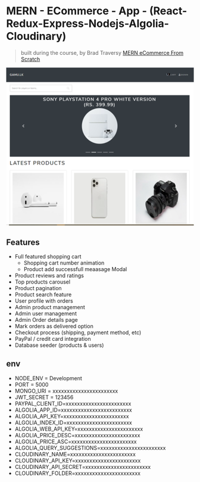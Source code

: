 # MERN - ECommerce - App - (React-Redux-Express-Nodejs-Algolia-Cloudinary)

<!-- blockquote -->

> built during the course, by Brad Traversy [MERN eCommerce From Scratch](https://www.udemy.com/course/mern-ecommerce/)

![Markdown Logo](https://github.com/cerebro96/MERN-ECommerce-App---React-Redux-Express-Nodejs-Algolia-Cloudinary/blob/master/uploads/screenshot_home.PNG?raw=true)

## Features

- Full featured shopping cart
  - Shopping cart number animation
  - Product add successfull meaasage Modal
- Product reviews and ratings
- Top products carousel
- Product pagination
- Product search feature
- User profile with orders
- Admin product management
- Admin user management
- Admin Order details page
- Mark orders as delivered option
- Checkout process (shipping, payment method, etc)
- PayPal / credit card integration
- Database seeder (products & users)

## env

- NODE_ENV = Development
- PORT = 5000
- MONGO_URI = xxxxxxxxxxxxxxxxxxxxxxx
- JWT_SECRET = 123456
- PAYPAL_CLIENT_ID=xxxxxxxxxxxxxxxxxxxxxxx
- ALGOLIA_APP_ID=xxxxxxxxxxxxxxxxxxxxxxxxx
- ALGOLIA_API_KEY=xxxxxxxxxxxxxxxxxxxxxxx
- ALGOLIA_INDEX_ID=xxxxxxxxxxxxxxxxxxxxxxx
- ALGOLIA_WEB_API_KEY=xxxxxxxxxxxxxxxxxxxxxxx
- ALGOLIA_PRICE_DESC=xxxxxxxxxxxxxxxxxxxxxxx
- ALGOLIA_PRICE_ASC=xxxxxxxxxxxxxxxxxxxxxxx
- ALGOLIA_QUERY_SUGGESTIONS=xxxxxxxxxxxxxxxxxxxxxxx
- CLOUDINARY_NAME=xxxxxxxxxxxxxxxxxxxxxxx
- CLOUDINARY_API_KEY=xxxxxxxxxxxxxxxxxxxxxxx
- CLOUDINARY_API_SECRET=xxxxxxxxxxxxxxxxxxxxxxx
- CLOUDINARY_FOLDER=xxxxxxxxxxxxxxxxxxxxxxx
